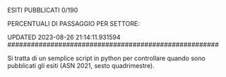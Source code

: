 ESITI PUBBLICATI 0/190 

PERCENTUALI DI PASSAGGIO PER SETTORE:

UPDATED 2023-08-26 21:14:11.931594
###################################################### 

Si tratta di un semplice script in python per controllare quando sono pubblicati gli esiti (ASN 2021, sesto quadrimestre).

